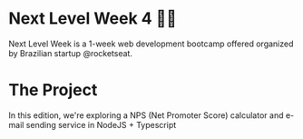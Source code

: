 # Next Level Week 4 🚀🚀
Next Level Week is a  1-week web development bootcamp offered organized by Brazilian startup @rocketseat. 

# The Project
In this edition, we're exploring a NPS (Net Promoter Score) calculator and e-mail sending service in NodeJS + Typescript
